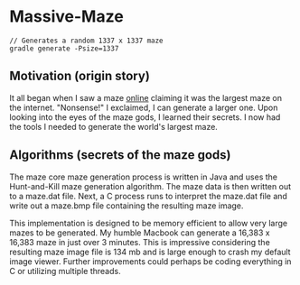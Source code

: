 # Massive-Maze

```
// Generates a random 1337 x 1337 maze
gradle generate -Psize=1337
```

## Motivation (origin story)
It all began when I saw a maze [online](http://www.astrolog.org/labyrnth/maze.htm) claiming it was the largest maze on the internet. "Nonsense!" I exclaimed, I can generate a larger one. Upon looking into the eyes of the maze gods, I learned their secrets. I now had the tools I needed to generate the world's largest maze.

## Algorithms (secrets of the maze gods)
The maze core maze generation process is written in Java and uses the Hunt-and-Kill maze generation algorithm. The maze data is then written out to a maze.dat file. Next, a C process runs to interpret the maze.dat file and write out a maze.bmp file containing the resulting maze image.

This implementation is designed to be memory efficient to allow very large mazes to be generated. My humble Macbook can generate a 16,383 x 16,383 maze in just over 3 minutes. This is impressive considering the resulting maze image file is 134 mb and is large enough to crash my default image viewer. Further improvements could perhaps be coding everything in C or utilizing multiple threads.
